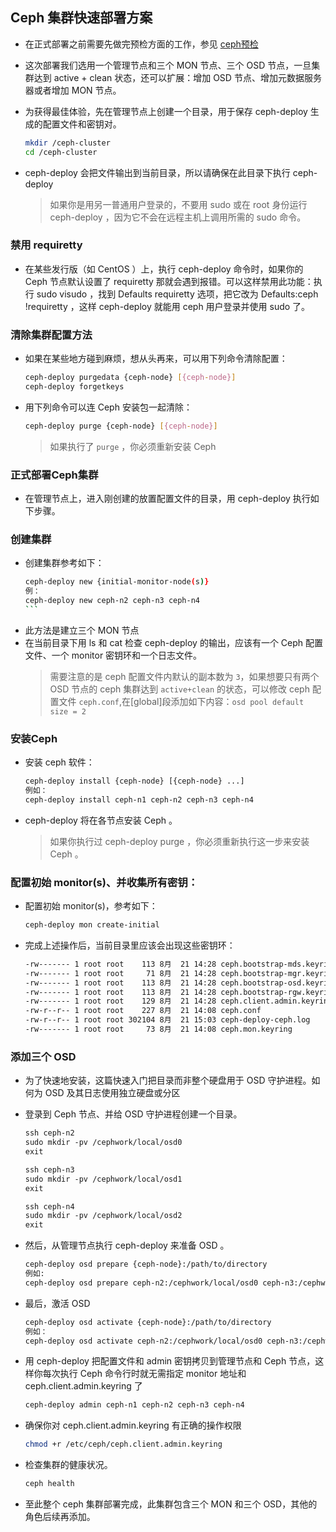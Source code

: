 ## Ceph 集群快速部署方案
- 在正式部署之前需要先做完预检方面的工作，参见 [ceph预检](ceph-pre-check.md.md)
- 这次部署我们选用一个管理节点和三个 MON 节点、三个 OSD 节点，一旦集群达到 active + clean 状态，还可以扩展：增加 OSD 节点、增加元数据服务器或者增加 MON 节点。

- 为获得最佳体验，先在管理节点上创建一个目录，用于保存 ceph-deploy 生成的配置文件和密钥对。
  ``` bash
  mkdir /ceph-cluster
  cd /ceph-cluster
  ```

- ceph-deploy 会把文件输出到当前目录，所以请确保在此目录下执行 ceph-deploy 
  > 如果你是用另一普通用户登录的，不要用 sudo 或在 root 身份运行 ceph-deploy ，因为它不会在远程主机上调用所需的 sudo 命令。

### 禁用 requiretty
- 在某些发行版（如 CentOS ）上，执行 ceph-deploy 命令时，如果你的 Ceph 节点默认设置了 requiretty 那就会遇到报错。可以这样禁用此功能：执行 sudo visudo ，找到 Defaults requiretty 选项，把它改为 Defaults:ceph !requiretty ，这样 ceph-deploy 就能用 ceph 用户登录并使用 sudo 了。

### 清除集群配置方法
- 如果在某些地方碰到麻烦，想从头再来，可以用下列命令清除配置：
  ``` bash
  ceph-deploy purgedata {ceph-node} [{ceph-node}]
  ceph-deploy forgetkeys
  ```

- 用下列命令可以连 Ceph 安装包一起清除：
  ``` bash
  ceph-deploy purge {ceph-node} [{ceph-node}]
  ```
  > 如果执行了 `purge` ，你必须重新安装 Ceph

### 正式部署Ceph集群
- 在管理节点上，进入刚创建的放置配置文件的目录，用 ceph-deploy 执行如下步骤。

### 创建集群
- 创建集群参考如下：
  ``` bash
  ceph-deploy new {initial-monitor-node(s)}
  例：
  ceph-deploy new ceph-n2 ceph-n3 ceph-n4
  ``` 
- 此方法是建立三个 MON 节点
- 在当前目录下用 ls 和 cat 检查 ceph-deploy 的输出，应该有一个 Ceph 配置文件、一个 monitor 密钥环和一个日志文件。
  > 需要注意的是 ceph 配置文件内默认的副本数为 `3`，如果想要只有两个 OSD 节点的 ceph 集群达到 `active+clean` 的状态，可以修改 ceph 配置文件 `ceph.conf`,在[global]段添加如下内容：`osd pool default size = 2`

### 安装Ceph
- 安装 ceph 软件：
  ``` bash
  ceph-deploy install {ceph-node} [{ceph-node} ...]
  例如：
  ceph-deploy install ceph-n1 ceph-n2 ceph-n3 ceph-n4
  ```
- ceph-deploy 将在各节点安装 Ceph 。 
  > 如果你执行过 ceph-deploy purge ，你必须重新执行这一步来安装 Ceph 。

### 配置初始 monitor(s)、并收集所有密钥：
- 配置初始 monitor(s)，参考如下：
  ``` bash
  ceph-deploy mon create-initial
  ```
- 完成上述操作后，当前目录里应该会出现这些密钥环：
  ``` xml
  -rw------- 1 root root    113 8月  21 14:28 ceph.bootstrap-mds.keyring
  -rw------- 1 root root     71 8月  21 14:28 ceph.bootstrap-mgr.keyring
  -rw------- 1 root root    113 8月  21 14:28 ceph.bootstrap-osd.keyring
  -rw------- 1 root root    113 8月  21 14:28 ceph.bootstrap-rgw.keyring
  -rw------- 1 root root    129 8月  21 14:28 ceph.client.admin.keyring
  -rw-r--r-- 1 root root    227 8月  21 14:08 ceph.conf
  -rw-r--r-- 1 root root 302104 8月  21 15:03 ceph-deploy-ceph.log
  -rw------- 1 root root     73 8月  21 14:08 ceph.mon.keyring
  ```

### 添加三个 OSD
- 为了快速地安装，这篇快速入门把目录而非整个硬盘用于 OSD 守护进程。如何为 OSD 及其日志使用独立硬盘或分区
- 登录到 Ceph 节点、并给 OSD 守护进程创建一个目录。
  ``` xml
  ssh ceph-n2
  sudo mkdir -pv /cephwork/local/osd0
  exit
  
  ssh ceph-n3
  sudo mkdir -pv /cephwork/local/osd1
  exit

  ssh ceph-n4
  sudo mkdir -pv /cephwork/local/osd2
  exit
  ```
- 然后，从管理节点执行 ceph-deploy 来准备 OSD 。
  ``` bash
  ceph-deploy osd prepare {ceph-node}:/path/to/directory
  例如:
  ceph-deploy osd prepare ceph-n2:/cephwork/local/osd0 ceph-n3:/cephwork/local/osd1 ceph-n4:/cephwork/local/osd2
  ```
- 最后，激活 OSD 
  ``` bash
  ceph-deploy osd activate {ceph-node}:/path/to/directory
  例如：
  ceph-deploy osd activate ceph-n2:/cephwork/local/osd0 ceph-n3:/cephwork/local/osd1 ceph-n4:/cephwork/local/osd2
  ```
- 用 ceph-deploy 把配置文件和 admin 密钥拷贝到管理节点和 Ceph 节点，这样你每次执行 Ceph 命令行时就无需指定 monitor 地址和 ceph.client.admin.keyring 了
  ``` bash
  ceph-deploy admin ceph-n1 ceph-n2 ceph-n3 ceph-n4
  ```

- 确保你对 ceph.client.admin.keyring 有正确的操作权限
  ``` bash
  chmod +r /etc/ceph/ceph.client.admin.keyring
  ```
- 检查集群的健康状况。
  ``` bash
  ceph health
  ```
- 至此整个 ceph 集群部署完成，此集群包含三个 MON 和三个 OSD，其他的角色后续再添加。


